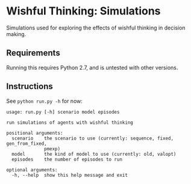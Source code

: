 # Wishful Thinking: Simulations

Simulations used for exploring the effects of wishful thinking in decision making.

## Requirements

Running this requires Python 2.7, and is untested with other versions.

## Instructions

See `python run.py -h` for now:

```
usage: run.py [-h] scenario model episodes

run simulations of agents with wishful thinking

positional arguments:
  scenario    the scenario to use (currently: sequence, fixed, gen_from_fixed,
              pmexp)
  model       the kind of model to use (currently: old, valopt)
  episodes    the number of episodes to run

optional arguments:
  -h, --help  show this help message and exit
```
